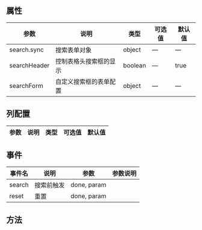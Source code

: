 ## 属性
| 参数           | 说明                   | 类型    | 可选值 | 默认值 |
| -------------- | ---------------------- | ------- | ------ | ------ |
| search.sync    | 搜索表单对象           | object  | —      | —      |
| searchHeader   | 控制表格头搜索框的显示 | boolean | —      | true   |
| searchForm  | 自定义搜索框的表单配置 | object  | —      | —      |

## 列配置
| 参数           | 说明                   | 类型           | 可选值 | 默认值 |
| -------------- | ---------------------- | -------------- | ------ | ------ |

## 事件
| 事件名 | 说明       | 参数        | 参数说明 |
| ------ | ---------- | ----------- | -------- |
| search | 搜索前触发 | done, param |          |
| reset  | 重置       | done, param |

## 方法
